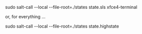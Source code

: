 sudo salt-call --local --file-root=./states state.sls xfce4-terminal

or, for everything ...

sudo salt-call --local --file-root=./states state.highstate
